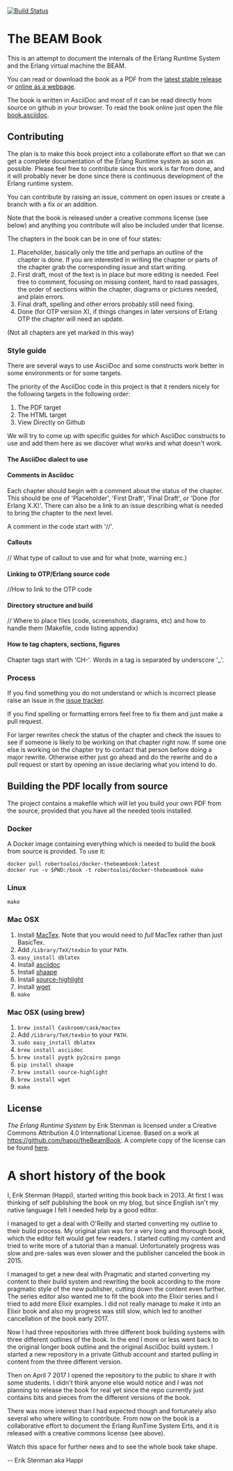 [![Build Status](https://travis-ci.org/happi/theBeamBook.svg?branch=master)](https://travis-ci.org/happi/theBeamBook)

# The BEAM Book

This is an attempt to document the internals of the Erlang Runtime
System and the Erlang virtual machine the BEAM.

You can read or download the book as a PDF from the [latest
stable release](https://github.com/happi/theBeamBook/releases/latest)
or [online as a webpage](https://happi.github.io/theBeamBook/).

The book is written in AsciiDoc and most of it can be read directly
from source on github in your browser. To read the book online just
open the file [book.asciidoc](book.asciidoc).

## Contributing

The plan is to make this book project into a collaborate effort so
that we can get a complete documentation of the Erlang Runtime system
as soon as possible. Please feel free to contribute since this work is
far from done, and it will probably never be done since there is
continuous development of the Erlang runtime system.

You can contribute by raising an issue, comment on open issues
or create a branch with a fix or an addition.

Note that the book is released under a creative commons license (see below)
and anything you contribute will also be included under that license.

The chapters in the book can be in one of four states:

1. Placeholder, basically only the title and perhaps an outline of the
chapter is done. If you are interested in writing the chapter or parts
of the chapter grab the corresponding issue and start writing.
2. First draft, most of the text is in place but more editing is needed.
Feel free to comment, focusing on missing content, hard to read passages,
the order of sections within the chapter, diagrams or pictures needed,
and plain errors.
3. Final draft, spelling and other errors probably still need fixing.
4. Done (for OTP version X), if things changes in later versions of
Erlang OTP the chapter will need an update.

(Not all chapters are yet marked in this way)

### Style guide

There are several ways to use AsciiDoc and some constructs work
better in some environments or for some targets.

The priority of the AsciiDoc code in this project is that it
renders nicely for the following targets in the following order:
1. The PDF target
2. The HTML target
3. View Directly on Github

We will try to come up with specific guides for which AsciiDoc
constructs to use and add them here as we discover what works
and what doesn't work.

#### The AsciiDoc dialect to use

#### Comments in Asciidoc
Each chapter should begin with a comment about the status of
the chapter. This should be one of 'Placeholder', 'First Draft',
'Final Draft', or 'Done (for Erlang X.X)'.
There can also be a link to an issue describing what is needed
to bring the chapter to the next level.

A comment in the code start with '//'.

#### Callouts

// What type of callout to use and for what (note, warning erc.)
#### Linking to OTP/Erlang source code

//How to link to the OTP code

#### Directory structure and build

// Where to place files (code, screenshots, diagrams, etc) and how to handle them (Makefile, code listing appendix)

#### How to tag chapters, sections, figures

Chapter tags start with 'CH-'. Words in a tag is separated by
underscore '_'.


### Process

If you find something you do not understand or which is incorrect
please raise an issue in the [issue tracker](https://github.com/happi/theBeamBook/issues).

If you find spelling or formatting errors feel free to fix them and
just make a pull request.

For larger rewrites check the status of the chapter and check the
issues to see if someone is likely to be working on that chapter
right now. If some one else is working on the chapter try to contact
that person before doing a major rewrite. Otherwise either just go
ahead and do the rewrite and do a pull request or start by opening
an issue declaring what you intend to do.


## Building the PDF locally from source

The project contains a makefile which
will let you build your own PDF from the source, provided
that you have all the needed tools installed.

### Docker

A Docker image containing everything
which is needed to build the book from source is provided. To use it:

```shell
docker pull robertoaloi/docker-thebeambook:latest
docker run -v $PWD:/book -t robertoaloi/docker-thebeambook make
```

### Linux

```shell
make
```

### Mac OSX

1. Install [MacTex](http://www.tug.org/mactex/). Note that you would
   need to _full_ MacTex rather than just BasicTex.
1. Add `/Library/TeX/texbin` to your `PATH`.
1. `easy_install dblatex`
1. Install [asciidoc](http://asciidoc.org/INSTALL.html)
1. Install [shaape](https://github.com/christiangoltz/shaape)
1. Install [source-highlight](https://www.gnu.org/software/src-highlite/)
1. Install [wget](https://www.gnu.org/software/wget/)
1. `make`

### Mac OSX (using brew)

1. `brew install Caskroom/cask/mactex`
1. Add `/Library/TeX/texbin` to your `PATH`.
1. `sudo easy_install dblatex`
1. `brew install asciidoc`
1. `brew install pygtk py2cairo pango`
1. `pip install shaape`
1. `brew install source-highlight`
1. `brew install wget`
1. `make`

## License

_The Erlang Runtime System_ by Erik Stenman is licensed under a
Creative Commons Attribution 4.0 International License. Based on a
work at https://github.com/happi/theBeamBook.
A complete copy of the license can be found [here](LICENSE).


# A short history of the book

I, Erik Stenman (Happi), started writing this book back in 2013.
At first I was thinking of self publishing the book on my blog,
but since English isn't my native language I felt I needed help
by a good editor.

I managed to get a deal with O'Reilly and started converting my
outline to their build process. My original plan was for a very long
and thorough book, which the editor felt would get few readers. I
started cutting my content and tried to write more of a tutorial than
a manual. Unfortunately progress was slow and pre-sales was even
slower and the publisher canceled the book in 2015.

I managed to get a new deal with Pragmatic and started converting my
content to their build system and rewriting the book according to the
more pragmatic style of the new publisher, cutting down the content
even further. The series editor also wanted me to fit the book into
the Elixir series and I tried to add more Elixir examples. I did not
really manage to make it into an Elixir book and also my progress was
still slow, which led to another cancellation of the book early 2017.

Now I had three repositories with three different book building systems
with three different outlines of the book. In the end I more or less
went back to the original longer book outline and the original AsciiDoc
build system. I started a new repository in a private Github account and
started pulling in content from the three different version.

Then on April 7 2017 I opened the repository to the public to share it with
some students. I didn't think anyone else would notice and I was not
planning to release the book for real yet since the repo currently
just contains bits and pieces from the different versions of the book.

There was more interest than I had expected though and fortunately
also several who where willing to contribute. From now on the book
is a collaborative effort to document the Erlang RunTime System Erts,
and it is released with a creative commons license (see above).

Watch this space for further news and to see the whole book take shape.

-- Erik Stenman aka Happi


